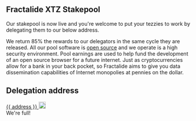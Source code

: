 <div class="row">
    <div class="col-lg-offset-3 col-lg-6 col-sm-offset-2 col-sm-8 col-xs-offset-1 col-xs-10">
        <div class="text-center">
            <h2 class="sub_heading_blue">Fractalide XTZ Stakepool</h2>
            <p>
                Our stakepool is now live and you're welcome to put your tezzies to work by delegating them to our below address.
            </p>
            <p>
                We return 85% the rewards to our delegators in the same cycle they are released. All our pool software is <a href="https://github.com/fractalide/fractalpools">open source</a> and we operate is a high security environment. Pool earnings are used to help fund the development of an open source browser for a future internet. Just as cryptocurrencies allow for a bank in your back pocket, so Fractalide aims to give you data dissemination capabilities of Internet monopolies at pennies on the dollar.
            </p>
        </div>
    </div>
</div>
<div class="row">
    <div class="col-sm-offset-2 col-sm-8 col-xs-offset-1 col-xs-10 text-center">
        <div class="blue_box">
            <h2 class="sub_heading_blue">Delegation address</h2>
            <div class="row white_box">
                <div class="col-lg-8 col-xs-offset-2 col-xs-10">
                    <a href="https://tzscan.io/{{ address }}?default=delegation"
                       <span id="delegationAddress">{{ address }}</span>
                    </a>
                    <a class="copy" href="#" onclick="javascript:copyToClipboard('delegationAddress',event);">
                        <img src="/img/stake-pools/copy.png" width="19px">
                    </a>
                </div>
            </div>
            <div class="row full_box hidden">
                <div class="">
                    We're full!
                </div>
            </div>
        </div>
    </div>
</div>

<script src="/js/global.js"></script>
